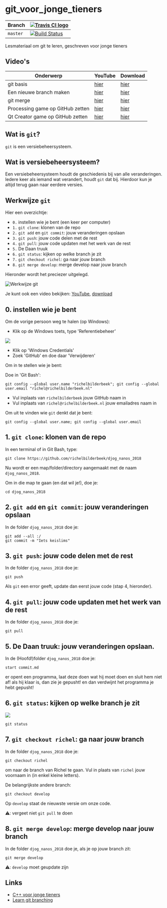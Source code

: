 # git_voor_jonge_tieners

Branch|[![Travis CI logo](pics/TravisCI.png)](https://travis-ci.org)
---|---
`master`|[![Build Status](https://travis-ci.org/richelbilderbeek/git_voor_jonge_tieners.svg?branch=master)](https://travis-ci.org/richelbilderbeek/git_voor_jonge_tieners)

Lesmateriaal om git te leren, geschreven voor jonge tieners

## Video's

Onderwerp|YouTube   |Download
---------|----------|--------
git basis|[hier](https://youtu.be/lzIYHH5JbmM)|[hier](http://richelbilderbeek.nl/git_voor_jonge_tieners.ogv)
Een nieuwe branch maken|[hier](https://youtu.be/XXQQjDQS0p4)|[hier](http://richelbilderbeek.nl/git_voor_jonge_tieners_branch_maken.ogv)
git merge|[hier](https://youtu.be/hXiwmCwcwko)|[hier](http://richelbilderbeek.nl/git_merge.ogv)
Processing game op GitHub zetten|[hier](https://youtu.be/tNtuRKjH2Fc)|[hier](http://richelbilderbeek.nl/git_voor_jonge_tieners_processing_game_op_github_zetten.ogv)
Qt Creator game op GitHub zetten|[hier](https://youtu.be/QkNzsjmoV_U)|[hier](http://richelbilderbeek.nl/git_voor_jonge_tieners_cpp_game_op_github_zetten.ogv)

## Wat is `git`?

`git` is een versiebeheersysteem.

## Wat is versiebeheersysteem?

Een versiebeheersysteem houdt de geschiedenis bij van alle veranderingen.
Iedere keer als iemand wat verandert, houdt `git` dat bij.
Hierdoor kun je altijd terug gaan naar eerdere versies.

## Werkwijze `git`

Hier een overzichtje:

 * `0.` instellen wie je bent (een keer per computer)
 * `1.` `git clone`: klonen van de repo
 * `2.` `git add` en `git commit`: jouw veranderingen opslaan
 * `3.` `git push`: jouw code delen met de rest
 * `4.` `git pull`: jouw code updaten met het werk van de rest
 * `5.` De Daan truuk
 * `6.` `git status`: kijken op welke branch je zit
 * `7.` `git checkout richel`: ga naar jouw branch
 * `8.` `git merge develop`: merge develop naar jouw branch

Hieronder wordt het preciezer uitgelegd.

![Werkwijze git](git.png)

Je kunt ook een video bekijken: [YouTube](https://youtu.be/lzIYHH5JbmM), [download](http://richelbilderbeek.nl/git_voor_jonge_tieners.ogv)

## 0. instellen wie je bent

Om de vorige persoon weg te halen (op Windows):

 * Klik op de Windows toets, type 'Referentiebeheer'

![](referentie_beheer.png)

 * Klik op 'Windows Credentials'
 * Zoek 'GitHub' en doe daar 'Verwijderen'


Om in te stellen wie je bent:

Doe in 'Git Bash':

```
git config --global user.name "richelbilderbeek"; git config --global user.email "richel@richelbilderbeek.nl"
```

 * Vul inplaats van `richelbilderbeek` jouw GitHub naam in
 * Vul inplaats van `richel@richelbilderbeek.nl` jouw emailadres naam in

Om uit te vinden wie `git` denkt dat je bent:

```
git config --global user.name; git config --global user.email
```

## 1. `git clone`: klonen van de repo

In een terminal of in Git Bash, type:

```
git clone https://github.com/richelbilderbeek/djog_nanos_2018
```

Nu wordt er een map/folder/directory aangemaakt met de naam `djog_nanos_2018`.

Om in die map te gaan (en dat wil je!), doe je:

```
cd djog_nanos_2018
```


## 2. `git add` en `git commit`: jouw veranderingen opslaan

In de folder `djog_nanos_2018` doe je:

```
git add --all :/
git commit -m "Iets keislims"
```

## 3. `git push`: jouw code delen met de rest

In de folder `djog_nanos_2018` doe je:

```
git push
```

Als `git` een error geeft, update dan eerst jouw code (stap 4, hieronder).

## 4. `git pull`: jouw code updaten met het werk van de rest

In de folder `djog_nanos_2018` doe je:

```
git pull
```

## 5. De Daan truuk: jouw veranderingen opslaan.

In de (Hoofd!)folder `djog_nanos_2018` doe je:

```
start commit.md
```
er opent een programma, laat deze doen wat hij moet doen en sluit hem niet af!
als hij klaar is, dan zie je gepusht! en dan verdwijnt het programma
je hebt gepusht!

## 6. `git status`: kijken op welke branch je zit

![](git_branches.png)

```
git status
```

## 7. `git checkout richel`: ga naar jouw branch



In de folder `djog_nanos_2018` doe je:

```
git checkout richel
```

om naar de branch van Richel te gaan. Vul in plaats van `richel` jouw voornaam
in (in enkel kleine letters).

De belangrijkste andere branch:

```
git checkout develop
```

Op `develop` staat de nieuwste versie om onze code.

:warning:: vergeet niet `git pull` te doen 

## 8. `git merge develop`: merge develop naar jouw branch

In de folder `djog_nanos_2018` doe je, als je op jouw branch zit:

```
git merge develop
```

:warning:: `develop` moet geupdate zijn

## Links

 * [C++ voor jonge tieners](https://github.com/richelbilderbeek/cpp_voor_jonge_tieners)
 * [Learn git branching](https://github.com/pcottle/learnGitBranching)

